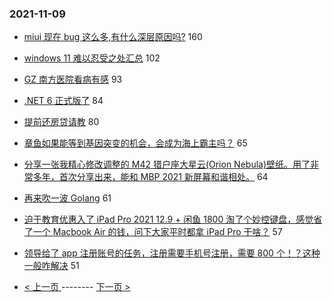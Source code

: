 ### 2021-11-09 
- [miui 现在 bug 这么多,有什么深层原因吗?](https://www.v2ex.com/t/814032) 160
- [windows 11 难以忍受之处汇总](https://www.v2ex.com/t/813979) 102
- [GZ 南方医院看病有感](https://www.v2ex.com/t/813991) 93
- [.NET 6 正式版了](https://www.v2ex.com/t/814028) 84
- [提前还房贷请教](https://www.v2ex.com/t/814034) 80
- [章鱼如果能等到基因突变的机会，会成为海上霸主吗？](https://www.v2ex.com/t/814012) 65
- [分享一张我精心修改调整的 M42 猎户座大星云(Orion Nebula)壁纸。用了非常多年，首次分享出来，能和 MBP 2021 新屏幕和谐相处。](https://www.v2ex.com/t/814025) 64
- [再来吹一波 Golang](https://www.v2ex.com/t/814129) 61
- [迫于教育优惠入了 iPad Pro 2021 12.9 + 闲鱼 1800 淘了个妙控键盘，感觉省了一个 Macbook Air 的钱，问下大家平时都拿 iPad Pro 干啥？](https://www.v2ex.com/t/814136) 57
- [领导给了 app 注册账号的任务，注册需要手机号注册，需要 800 个！？这种一般咋解决](https://www.v2ex.com/t/814065) 51 

- [ < 上一页 ](https://github.com/able8/v2ex-hot-record/blob/master/2021-11-08.md) -------- [ 下一页 > ](https://github.com/able8/v2ex-hot-record/blob/master/2021-11-10.md)